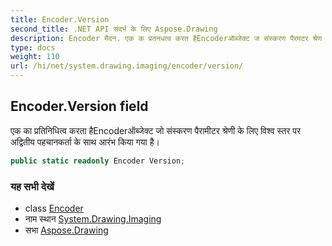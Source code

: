 ```yaml
---
title: Encoder.Version
second_title: .NET API संदर्भ के लिए Aspose.Drawing
description: Encoder मैदन. एक क प्रतनधत्व करत हैEncoderऑब्जेक्ट ज संस्करण पैरमटर श्रेण के लए वश्व स्तर पर अद्वतय पहचनकर्त के सथ आरंभ कय गय है
type: docs
weight: 110
url: /hi/net/system.drawing.imaging/encoder/version/
---
```

## Encoder.Version field

एक का प्रतिनिधित्व करता हैEncoderऑब्जेक्ट जो संस्करण पैरामीटर श्रेणी के लिए विश्व स्तर पर अद्वितीय पहचानकर्ता के साथ आरंभ किया गया है।

```csharp
public static readonly Encoder Version;
```

### यह सभी देखें

* class [Encoder](../)
* नाम स्थान [System.Drawing.Imaging](../../encoder/)
* सभा [Aspose.Drawing](../../../)



